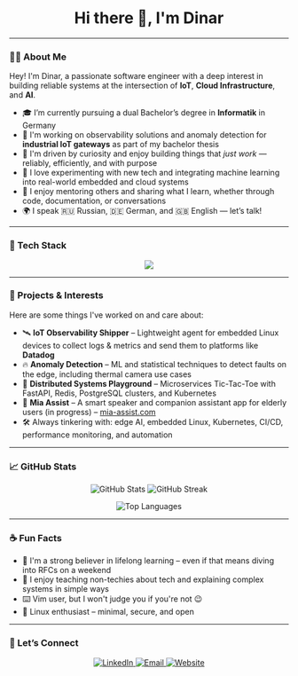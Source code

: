<h1 align="center">Hi there 👋, I'm Dinar</h1>

---

### 👨‍💻 About Me

Hey! I'm Dinar, a passionate software engineer with a deep interest in building reliable systems at the intersection of **IoT**, **Cloud Infrastructure**, and **AI**.

- 🎓 I’m currently pursuing a dual Bachelor’s degree in **Informatik** in Germany
- 🔭 I'm working on observability solutions and anomaly detection for **industrial IoT gateways** as part of my bachelor thesis
- 🧠 I'm driven by curiosity and enjoy building things that *just work* — reliably, efficiently, and with purpose
- 🧪 I love experimenting with new tech and integrating machine learning into real-world embedded and cloud systems
- 💬 I enjoy mentoring others and sharing what I learn, whether through code, documentation, or conversations
- 🌍 I speak 🇷🇺 Russian, 🇩🇪 German, and 🇬🇧 English — let’s talk!

---

### 🧰 Tech Stack

<p align="center">
  <img src="https://skillicons.dev/icons?i=go,rust,python,ts,react,nextjs,flutter,docker,kubernetes,azure,postgres,redis,mysql,linux,git,ansible" />
</p>

---

### 🚀 Projects & Interests

Here are some things I've worked on and care about:

- 🛰️ **IoT Observability Shipper** – Lightweight agent for embedded Linux devices to collect logs & metrics and send them to platforms like **Datadog**
- 🔥 **Anomaly Detection** – ML and statistical techniques to detect faults on the edge, including thermal camera use cases
- 🧩 **Distributed Systems Playground** – Microservices Tic-Tac-Toe with FastAPI, Redis, PostgreSQL clusters, and Kubernetes
- 📱 **Mia Assist** – A smart speaker and companion assistant app for elderly users (in progress) – [mia-assist.com](https://mia-assist.com)
- 🛠️ Always tinkering with: edge AI, embedded Linux, Kubernetes, CI/CD, performance monitoring, and automation

---

### 📈 GitHub Stats

<p align="center">
  <img src="https://github-readme-stats.vercel.app/api?username=karchevskii&show_icons=true&theme=tokyonight&hide_border=true" alt="GitHub Stats" />
  <img src="https://github-readme-streak-stats.herokuapp.com/?user=karchevskii&theme=tokyonight&hide_border=true" alt="GitHub Streak" />
</p>

<p align="center">
  <img src="https://github-readme-stats.vercel.app/api/top-langs/?username=karchevskii&layout=compact&theme=tokyonight&hide_border=true" alt="Top Languages" />
</p>

---

### ☕ Fun Facts

- 🧠 I'm a strong believer in lifelong learning – even if that means diving into RFCs on a weekend
- 💬 I enjoy teaching non-techies about tech and explaining complex systems in simple ways
- ⌨️ Vim user, but I won't judge you if you're not 😉
- 🐧 Linux enthusiast – minimal, secure, and open

---

### 🔗 Let’s Connect

<p align="center">
  <a href="https://www.linkedin.com/in/karchevskii/" target="_blank">
    <img alt="LinkedIn" src="https://img.shields.io/badge/LinkedIn-blue?style=flat&logo=linkedin" />
  </a>
  <a href="mailto:dinar@karchevskii.com">
    <img alt="Email" src="https://img.shields.io/badge/Email-grey?style=flat&logo=gmail" />
  </a>
  <a href="https://karchevskii.com" target="_blank">
    <img alt="Website" src="https://img.shields.io/badge/Personal-Website-brightgreen?style=flat&logo=vercel" />
  </a>
</p>
